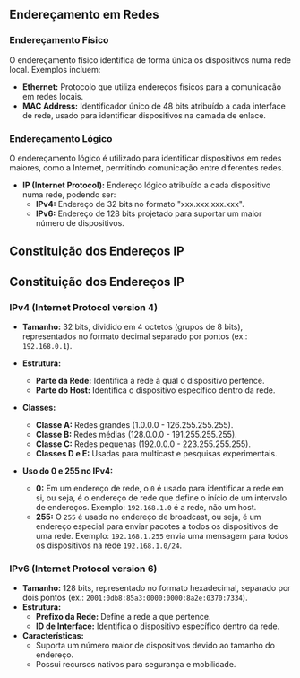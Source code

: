 ## Endereçamento em Redes

### Endereçamento Físico
O endereçamento físico identifica de forma única os dispositivos numa rede local. Exemplos incluem:
- **Ethernet:** Protocolo que utiliza endereços físicos para a comunicação em redes locais.
- **MAC Address:** Identificador único de 48 bits atribuído a cada interface de rede, usado para identificar dispositivos na camada de enlace.

### Endereçamento Lógico
O endereçamento lógico é utilizado para identificar dispositivos em redes maiores, como a Internet, permitindo comunicação entre diferentes redes.
- **IP (Internet Protocol):** Endereço lógico atribuído a cada dispositivo numa rede, podendo ser:
  - **IPv4:** Endereço de 32 bits no formato "xxx.xxx.xxx.xxx".
  - **IPv6:** Endereço de 128 bits projetado para suportar um maior número de dispositivos.

## Constituição dos Endereços IP

## Constituição dos Endereços IP

### IPv4 (Internet Protocol version 4)
- **Tamanho:** 32 bits, dividido em 4 octetos (grupos de 8 bits), representados no formato decimal separado por pontos (ex.: `192.168.0.1`).
- **Estrutura:**
  - **Parte da Rede:** Identifica a rede à qual o dispositivo pertence.
  - **Parte do Host:** Identifica o dispositivo específico dentro da rede.
- **Classes:**
  - **Classe A:** Redes grandes (1.0.0.0 - 126.255.255.255).
  - **Classe B:** Redes médias (128.0.0.0 - 191.255.255.255).
  - **Classe C:** Redes pequenas (192.0.0.0 - 223.255.255.255).
  - **Classes D e E:** Usadas para multicast e pesquisas experimentais.

- **Uso do 0 e 255 no IPv4:**
  - **0:** Em um endereço de rede, o `0` é usado para identificar a rede em si, ou seja, é o endereço de rede que define o início de um intervalo de endereços. Exemplo: `192.168.1.0` é a rede, não um host.
  - **255:** O `255` é usado no endereço de broadcast, ou seja, é um endereço especial para enviar pacotes a todos os dispositivos de uma rede. Exemplo: `192.168.1.255` envia uma mensagem para todos os dispositivos na rede `192.168.1.0/24`.

### IPv6 (Internet Protocol version 6)
- **Tamanho:** 128 bits, representado no formato hexadecimal, separado por dois pontos (ex.: `2001:0db8:85a3:0000:0000:8a2e:0370:7334`).
- **Estrutura:**
  - **Prefixo da Rede:** Define a rede a que pertence.
  - **ID de Interface:** Identifica o dispositivo específico dentro da rede.
- **Características:**
  - Suporta um número maior de dispositivos devido ao tamanho do endereço.
  - Possui recursos nativos para segurança e mobilidade.
